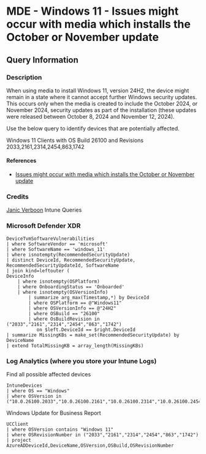 # MDE - Windows 11 - Issues might occur with media which installs the October or November update

## Query Information

### Description

When using media to install Windows 11, version 24H2, the device might remain in a state where it cannot accept further Windows security updates. This occurs only when the media is created to include the October 2024, or November 2024, security updates as part of the installation (these updates were released between October 8, 2024 and November 12, 2024).

Use the below query to identify devices that are potentially affected.

Windows 11 Clients with OS Build 26100 and Revisions 2033,2161,2314,2454,863,1742

#### References

- [Issues might occur with media which installs the October or November update](https://learn.microsoft.com/en-us/windows/release-health/status-windows-11-24h2#issues-might-occur-with-media-which-installs-the-october-or-november-update)

### Credits

[Janic Verboon](https://bsky.app/profile/janicv.bsky.social) Intune Queries

### Microsoft Defender XDR

```kql
DeviceTvmSoftwareVulnerabilities
| where SoftwareVendor == 'microsoft'
| where SoftwareName == 'windows_11'
| where isnotempty(RecommendedSecurityUpdate)
| distinct DeviceId, RecommendedSecurityUpdate, RecommendedSecurityUpdateId, SoftwareName
| join kind=leftouter (
DeviceInfo
    | where isnotempty(OSPlatform)
    | where OnboardingStatus == 'Onboarded'
    | where isnotempty(OSVersionInfo)
        | summarize arg_max(Timestamp,*) by DeviceId
        | where OSPlatform == @"Windows11"
        | where OSVersionInfo == @"24H2"
        | where OSBuild == "26100"
        | where OsBuildRevision in ("2033","2161","2314","2454","863","1742")
           on $left.DeviceId == $right.DeviceId
| summarize MissingKBs = make_set(RecommendedSecurityUpdate) by DeviceName
| extend TotalMissingKB = array_length(MissingKBs)
```

### Log Analytics (where you store your Intune Logs)

Find all possible affected devices

```kql
IntuneDevices 
| where OS == "Windows"
| where OSVersion in ("10.0.26100.2033","10.0.26100.2161","10.0.26100.2314","10.0.26100.2454","10.0.26100.863","10.0.26100.1742")
```

Windows Update for Business Report

```kql
UCClient 
| where OSVersion contains "Windows 11"
| where OSRevisionNumber in ("2033","2161","2314","2454","863","1742")
| project AzureADDeviceId,DeviceName,OSVersion,OSBuild,OSRevisionNumber
```
